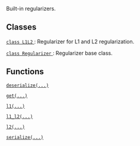 Built-in regularizers.



## Classes
[ `class L1L2` ](https://tensorflow.google.cn/api_docs/python/tf/keras/regularizers/L1L2): Regularizer for L1 and L2 regularization.

[ `class Regularizer` ](https://tensorflow.google.cn/api_docs/python/tf/keras/regularizers/Regularizer): Regularizer base class.



## Functions
[ `deserialize(...)` ](https://tensorflow.google.cn/api_docs/python/tf/keras/regularizers/deserialize)

[ `get(...)` ](https://tensorflow.google.cn/api_docs/python/tf/keras/regularizers/get)

[ `l1(...)` ](https://tensorflow.google.cn/api_docs/python/tf/keras/regularizers/l1)

[ `l1_l2(...)` ](https://tensorflow.google.cn/api_docs/python/tf/keras/regularizers/l1_l2)

[ `l2(...)` ](https://tensorflow.google.cn/api_docs/python/tf/keras/regularizers/l2)

[ `serialize(...)` ](https://tensorflow.google.cn/api_docs/python/tf/keras/regularizers/serialize)

